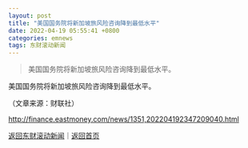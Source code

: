 ```yaml
---
layout: post
title: "美国国务院将新加坡旅风险咨询降到最低水平"
date: 2022-04-19 05:55:41 +0800
categories: emnews
tags: 东财滚动新闻
---
```

> 美国国务院将新加坡旅风险咨询降到最低水平。

<p>美国国务院将新加坡旅风险咨询降到最低水平。</p><p class="em_media">（文章来源：财联社）</p>

<http://finance.eastmoney.com/news/1351,202204192347209040.html>

[返回东财滚动新闻](//finews.withounder.com/emnews/)｜[返回首页](//finews.withounder.com/)